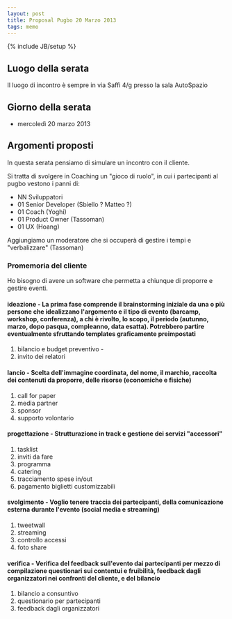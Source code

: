 ```yaml
---
layout: post
title: Proposal Pugbo 20 Marzo 2013
tags: memo
---
```

{% include JB/setup %}

## Luogo della serata
Il luogo di incontro è sempre in via Saffi 4/g presso la sala AutoSpazio

## Giorno della serata
* mercoledì 20 marzo 2013

## Argomenti proposti
In questa serata pensiamo di simulare un incontro con il cliente.

Si tratta di svolgere in Coaching un "gioco di ruolo", in cui i partecipanti al pugbo vestono i panni di:
* NN Sviluppatori
* 01 Senior Developer (Sbiello ? Matteo ?)
* 01 Coach (Yoghi)
* 01 Product Owner (Tassoman)
* 01 UX (Hoang)

Aggiungiamo un moderatore che si occuperà di gestire i tempi e "verbalizzare" (Tassoman)

### Promemoria del cliente
Ho bisogno di avere un software che permetta a chiunque di proporre e gestire eventi.

#### __ideazione__ - La prima fase comprende il brainstorming iniziale da una o più persone che idealizzano l'argomento e il tipo di evento (barcamp, workshop, conferenza), a chi è rivolto, lo scopo, il periodo (autunno, marzo, dopo pasqua, compleanno, data esatta). Potrebbero partire eventualmente sfruttando templates graficamente preimpostati
1. bilancio e budget preventivo - 
2. invito dei relatori

#### __lancio__ - Scelta dell'immagine coordinata, del nome, il marchio, raccolta dei contenuti da proporre, delle risorse (economiche e fisiche)
1. call for paper
2. media partner
3. sponsor
4. supporto volontario

#### __progettazione__ - Strutturazione in track e gestione dei servizi "accessori"
1. tasklist
2. inviti da fare
3. programma
4. catering
5. tracciamento spese in/out
6. pagamento biglietti customizzabili


#### __svolgimento__ - Voglio tenere traccia dei partecipanti, della comunicazione esterna durante l'evento (social media e streaming)
1. tweetwall
2. streaming
3. controllo accessi
4. foto share

#### __verifica__ - Verifica del feedback sull'evento dai partecipanti per mezzo di compilazione questionari sui contentui e fruibilità, feedback dagli organizzatori nei confronti del cliente, e del bilancio
1. bilancio a consuntivo
2. questionario per partecipanti
3. feedback dagli organizzatori
